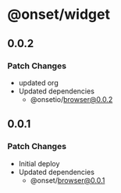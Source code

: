# @onset/widget

## 0.0.2

### Patch Changes

- updated org
- Updated dependencies
  - @onsetio/browser@0.0.2

## 0.0.1

### Patch Changes

- Initial deploy
- Updated dependencies
  - @onset/browser@0.0.1
